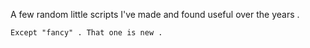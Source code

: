 A few random little scripts I've made and found useful over the years .

    Except "fancy" . That one is new .
